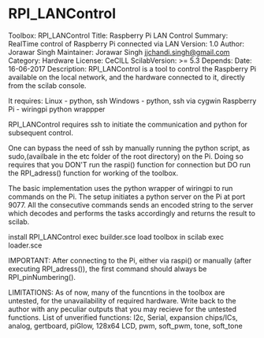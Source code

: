 # RPI_LANControl

Toolbox: RPI_LANControl
Title: Raspberry Pi LAN Control
Summary: RealTime control of Raspberry Pi connected via LAN
Version: 1.0
Author: Jorawar Singh
Maintainer: Jorawar Singh <jjchandi.singh@gmail.com>
Category: Hardware
License: CeCILL
ScilabVersion: >= 5.3
Depends: 
Date: 16-06-2017
Description: RPI_LANControl is a tool to control the Raspberry Pi available on the local 
	     network, and the hardware connected to it, directly from the scilab console.

It requires:
  Linux  	- python, ssh
  Windows	- python, ssh via cygwin
  Raspberry Pi	- wiringpi python wrappper

RPI_LANControl requires ssh to initiate the communication and python for subsequent control.

One can bypass the need of ssh by manually running the python script, as sudo,(availbale in the etc folder of the root directory) on the Pi. Doing so requires that you DON'T run the raspi() function for connection but DO run the RPI_adress() function for working of the toolbox.
 
The basic implementation uses the python wrapper of wiringpi to run commands on the Pi.
The setup initiates a python server on the Pi at port 9077. All the consecutive commands sends an encoded string to the server which decodes and performs the tasks accordingly and returns the result to scilab.

install RPI_LANControl
 exec builder.sce
load toolbox in scilab
 exec loader.sce
 
IMPORTANT: After connecting to the Pi, either via raspi() or manually (after executing RPI_adress()),
           the first command should always be RPI_pinNumbering().

LIMITATIONS: As of now, many of the funcntions in the toolbox are untested, for the 
             unavailability of required hardware. Write back to the author with any
             peculiar outputs that you may recieve for the untested functions.
List of unverified functions: I2c, Serial, expansion chips/ICs, analog, gertboard, piGlow,
                              128x64 LCD, pwm, soft_pwm, tone, soft_tone
